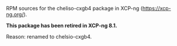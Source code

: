 RPM sources for the cheliso-cxgb4 package in XCP-ng (https://xcp-ng.org/).

**This package has been retired in XCP-ng 8.1.**

Reason: renamed to chelsio-cxgb4.

